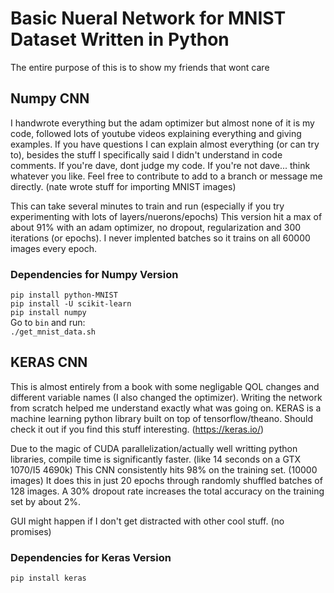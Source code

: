 # Basic Nueral Network for MNIST Dataset Written in Python

The entire purpose of this is to show my friends that wont care

## Numpy CNN
I handwrote everything but the adam optimizer but almost none of it is my code, followed lots of youtube videos explaining everything and giving examples.
If you have questions I can explain almost everything (or can try to), besides the stuff I specifically said I didn't understand in code comments.
If you're dave, dont judge my code. If you're not dave... think whatever you like. Feel free to contribute to add to a branch or message me directly.
(nate wrote stuff for importing MNIST images)

This can take several minutes to train and run (especially if you try experimenting with lots of layers/nuerons/epochs)
This version hit a max of about 91% with an adam optimizer, no dropout, regularization and 300 iterations (or epochs). 
I never implented batches so it trains on all 60000 images every epoch. 

### Dependencies for Numpy Version
`pip install python-MNIST`  
`pip install -U scikit-learn`   
`pip install numpy`  
Go to `bin` and run:  
`./get_mnist_data.sh`

## KERAS CNN
This is almost entirely from a book with some negligable QOL changes and different variable names (I also changed the optimizer). Writing the network from scratch helped me understand exactly what was going on. KERAS is a machine learning python library built on top of tensorflow/theano. Should check it out if you find this stuff interesting. (https://keras.io/)

Due to the magic of CUDA parallelization/actually well writting python libraries, compile time is significantly faster. (like 14 seconds on a GTX 1070/I5 4690k)
This CNN consistently hits 98% on the training set. (10000 images) It does this in just 20 epochs through randomly shuffled batches of 128 images. 
A 30% dropout rate increases the total accuracy on the training set by about 2%. 

GUI might happen if I don't get distracted with other cool stuff. (no promises)

### Dependencies for Keras Version
`pip install keras`

